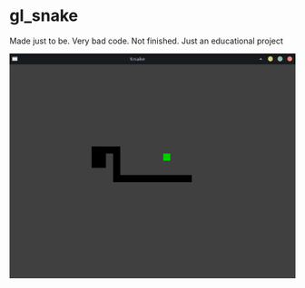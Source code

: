 # gl_snake
Made just to be. Very bad code. Not finished. Just an educational project


![alt text](https://github.com/ranoke/gl_snake/blob/main/screenshot.png?raw=true)
